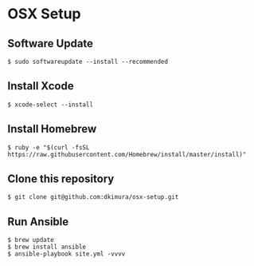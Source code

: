 # OSX Setup

## Software Update

```
$ sudo softwareupdate --install --recommended
```

## Install Xcode

```
$ xcode-select --install
```

## Install Homebrew

```
$ ruby -e "$(curl -fsSL https://raw.githubusercontent.com/Homebrew/install/master/install)"
```

## Clone this repository

```
$ git clone git@github.com:dkimura/osx-setup.git
```

## Run Ansible

```
$ brew update
$ brew install ansible
$ ansible-playbook site.yml -vvvv
```
